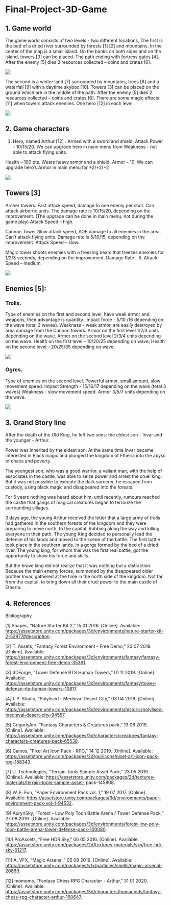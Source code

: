 # Final-Project-3D-Game

## 1.	Game world
The game world consists of two levels - two different locations,
The first is the bed of a dried river surrounded by forests [1] [2] and mountains. In the center of the map is a small island. 
On the banks on both sides and on the island, towers [3] can be placed. The path ending with fortress gates [4]. 
After the enemy [5] dies 2 resources collected – coins and crates [6].

 ![](picsForReadme/1lvl.jpg)

The second is a winter land [7] surrounded by mountains, trees [8] and a waterfall [9] with a daytime skybox [10]. 
Towers [3] can be placed on the ground which are in the middle of the path. After the enemy [5] dies 2 resources collected – coins and crates [6]. 
There are some magic effects [11] when towers attack enemies. One hero [12] in each level.

 ![](picsForReadme/2lvl.jpg) 



## 2.	Game characters 

1)	Hero, named Arthur [12] . Armed with a sword and shield,
Attack Power - 10/15/20. We can upgrade hero in main menu from 
Weakness - not able to attack flying units. 

Health – 100 pts.
Wears heavy armor and a shield. Armor – 10. 
We can upgrade hero’s Armor in main menu for +2/+2/+2
 	

 ![](picsForReadme/Hero%20animation1.jpg)
 

## Towers [3] 
Archer towers. 
Fast attack speed, damage to one enemy per shot. Can attack airborne units.
The damage rate is 10/15/20, depending on the improvement. (The upgrade can be done in main menu, not during the game play) 
Attack Speed – high. 

Cannon Tower 
Slow attack speed, AOE damage to all enemies in the area. Can’t attack flying units.
Damage rate is 5/10/15, depending on the improvement.
Attack Speed – slow.

Magic tower 
shoots enemies with a freezing beam that freezes enemies for 1/2/3 seconds, depending on the improvement. 
Damage Rate - 5.
Attack Speed – medium.

![](picsForReadme/towers.jpg)


## Enemies [5]: 
### Trolls. 
Type of enemies on the first and second level, have weak armor and weapons, their advantage is quantity.
Impact force - 5/10 /16 depending on the wave (total 3 waves). Weakness - weak armor, are easily destroyed by area damage from the Cannon towers.
Armor on the first level 1/2/3 units depending on the wave. 
Armor on the second level 2/3/4 units depending on the wave.
Health on the first level – 10/20/25 depending on wave;
Health on the second level – 20/25/35 depending on wave;

![](picsForReadme/enemy1.jpg)


### Ogres. 
Type of enemies on the second level. Powerful armor, small amount, slow movement speed.
Impact Strength - 15/16/17 depending on the wave (total 3 waves) 
Weakness - slow movement speed.
Armor 3/5/7 units depending on the wave. 
 

![](picsForReadme/enemy2.jpg)


## 3.	Grand Story line

After the death of the Old King, he left two sons: the eldest son - Invar and the younger - Arthur.

Power was inherited by the eldest son. At the same time Invar became interested in Black magic and plunged the kingdom of Etheria into the abyss of chaos and poverty.

The youngest son, who was a good warrior, a valiant man, with the help of associates in the castle, was able to seize power and arrest the cruel king. But it was not possible to execute the dark sorcerer, he escaped from custody, using black magic and disappeared into the forests.

For 5 years nothing was heard about him, until recently, rumours reached the castle that gangs of magical creatures began to terrorize the surrounding villages.

3 days ago, the young Arthur received the letter that a large army of trolls had gathered in the southern forests of the kingdom and they were preparing to move north, to the capital. Robbing along the way and killing everyone in their path. The young King decided to personally lead the defence of his lands and moved to the scene of the battle.
The first battle took place in the southern lands, in a gorge formed by the bed of a dried river. The young king, for whom this was the first real battle, got the opportunity to show his force and skills.

But the brave king did not realize that it was nothing but a distraction. Because the main enemy forces, summoned by the disappeared older brother Invar, gathered at the time in the north side of the kingdom. Not far from the capital, to bring down all their cruel power to the main castle of Etheria. 


## 4.	References

Bibliography

[1] 	Shapes, “Nature Starter Kit 2,” 15 01 2016. [Online]. Available: https://assetstore.unity.com/packages/3d/environments/nature-starter-kit-2-52977#description.

[2] 	T. Assets, “Fantasy Forest Environment - Free Demo,” 23 07 2019. [Online]. Available: https://assetstore.unity.com/packages/3d/environments/fantasy/fantasy-forest-environment-free-demo-35361.

[3] 	3DForge, “Tower Defense RTS Human Towers,” 01 11 2019. [Online]. Available: https://assetstore.unity.com/packages/3d/environments/fantasy/tower-defense-rts-human-towers-10817.

[4] 	I. P. Studio, “Polylised - Medieval Desert City,” 03 04 2018. [Online]. Available: https://assetstore.unity.com/packages/3d/environments/historic/polylised-medieval-desert-city-94557.

[5] 	GrigoriyArx, “Fantasy Characters & Creatures pack,” 13 06 2019. [Online]. Available: https://assetstore.unity.com/packages/3d/characters/creatures/fantasy-characters-creatures-pack-65538.

[6] 	Cainos, “Pixel Art Icon Pack - RPG,” 14 12 2019. [Online]. Available: https://assetstore.unity.com/packages/2d/gui/icons/pixel-art-icon-pack-rpg-158343.

[7] 	U. Technologies, “Terrain Tools Sample Asset Pack,” 23 05 2019. [Online]. Available: https://assetstore.unity.com/packages/2d/textures-materials/terrain-tools-sample-asset- pack-145808.

[8] 	W. F. Fun, “Paper Environment Pack vol. 1,” 19 07 2017. [Online]. Available: https://assetstore.unity.com/packages/3d/environments/paper-environment-pack-vol-1-94532.

[9] 	AurynSky, “Forest - Low Poly Toon Battle Arena / Tower Defense Pack,” 27 08 2019. [Online]. Available: https://assetstore.unity.com/packages/3d/environments/forest-low-poly-toon-battle-arena-tower-defense-pack-100080.

[10] 	ProAssets, “Free HDR Sky,” 06 05 2016. [Online]. Available: https://assetstore.unity.com/packages/2d/textures-materials/sky/free-hdr-sky-61217.

[11] 	A. VFX, “Magic Arsenal,” 05 08 2019. [Online]. Available: https://assetstore.unity.com/packages/vfx/particles/spells/magic-arsenal-20869.

[12] 	momomo, “Fantasy Chess RPG Character - Arthur,” 31 01 2020. [Online]. Available: https://assetstore.unity.com/packages/3d/characters/humanoids/fantasy-chess-rpg-character-arthur-160647.


